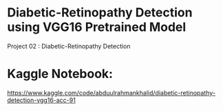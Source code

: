 # Diabetic-Retinopathy Detection using VGG16 Pretrained Model

Project 02 : Diabetic-Retinopathy Detection

# Kaggle Notebook:
https://www.kaggle.com/code/abduulrahmankhalid/diabetic-retinopathy-detection-vgg16-acc-91
